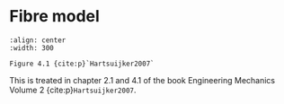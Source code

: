 ```{index} Fibre model
```
# Fibre model

```{figure} ./fibre_model_data/image.png
:align: center
:width: 300

Figure 4.1 {cite:p}`Hartsuijker2007`
```

This is treated in chapter 2.1 and 4.1 of the book Engineering Mechanics Volume 2 {cite:p}`Hartsuijker2007`.
